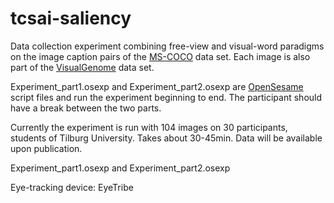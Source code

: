 # tcsai-saliency

Data collection experiment combining free-view and visual-word paradigms
on the image caption pairs of the [MS-COCO](http://mscoco.org/) data set.
Each image is also part of the [VisualGenome](http://visualgenome.org/) data set.


Experiment_part1.osexp and Experiment_part2.osexp are [OpenSesame](http://osdoc.cogsci.nl/)
script files and run the experiment beginning to end. The participant should have
a break between the two parts.

Currently the experiment is run with 104 images on 30 participants, students 
of Tilburg University. Takes about 30-45min. Data will be available upon 
publication.

Experiment_part1.osexp and Experiment_part2.osexp

Eye-tracking device: EyeTribe


